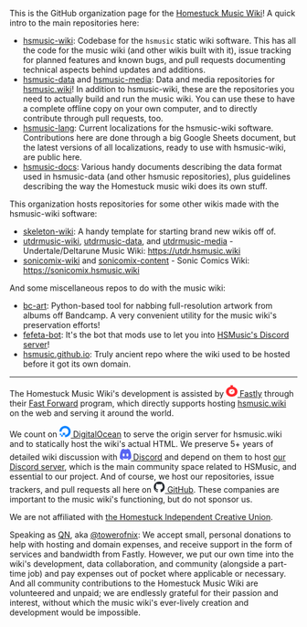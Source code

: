 This is the GitHub organization page for the [Homestuck Music Wiki](https://hsmusic.wiki)! A quick intro to the main repositories here:

* [hsmusic-wiki](https://github.com/hsmusic/hsmusic-wiki): Codebase for the `hsmusic` static wiki software. This has all the code for the music wiki (and other wikis built with it), issue tracking for planned features and known bugs, and pull requests documenting technical aspects behind updates and additions.
* [hsmusic-data](https://github.com/hsmusic/hsmusic-data) and [hsmusic-media](https://github.com/hsmusic/hsmusic-media): Data and media repositories for [hsmusic.wiki](https://hsmusic.wiki/)! In addition to hsmusic-wiki, these are the repositories you need to actually build and run the music wiki. You can use these to have a complete offline copy on your own computer, and to directly contribute through pull requests, too.
* [hsmusic-lang](https://github.com/hsmusic/hsmusic-lang): Current localizations for the hsmusic-wiki software. Contributions here are done through a big Google Sheets document, but the latest versions of all localizations, ready to use with hsmusic-wiki, are public here.
* [hsmusic-docs](https://github.com/hsmusic/hsmusic-docs): Various handy documents describing the data format used in hsmusic-data (and other hsmusic repositories), plus guidelines describing the way the Homestuck music wiki does its own stuff.

This organization hosts repositories for some other wikis made with the hsmusic-wiki software:

* [skeleton-wiki](https://github.com/hsmusic/skeleton-wiki): A handy template for starting brand new wikis off of.
* [utdrmusic-wiki](https://github.com/hsmusic/utdrmusic-wiki), [utdrmusic-data](https://github.com/hsmusic/utdrmusic-data), and [utdrmusic-media](https://github.com/hsmusic/utdrmusic-media) - Undertale/Deltarune Music Wiki: https://utdr.hsmusic.wiki
* [sonicomix-wiki](https://github.com/hsmusic/sonicomix-wiki) and [sonicomix-content](https://github.com/hsmusic/sonicomix-content) - Sonic Comics Wiki: https://sonicomix.hsmusic.wiki

And some miscellaneous repos to do with the music wiki:

* [bc-art](https://github.com/hsmusic/bc-art): Python-based tool for nabbing full-resolution artwork from albums off Bandcamp. A very convenient utility for the music wiki's preservation efforts!
* [fefeta-bot](https://github.com/hsmusic/fefeta-bot): It's the bot that mods use to let you into [HSMusic's Discord server](https://hsmusic.wiki/discord/)!
* [hsmusic.github.io](https://github.com/hsmusic/hsmusic.github.io): Truly ancient repo where the wiki used to be hosted before it got its own domain.

---

The Homestuck Music Wiki's development is assisted by [<img src="fastly-tachometer-red.png" width="20" height="20" alt="logo"> Fastly](https://www.fastly.com) through their [Fast Forward](https://www.fastly.com/fast-forward) program, which directly supports hosting [hsmusic.wiki](https://hsmusic.wiki) on the web and serving it around the world.

We count on [<img src="digitalocean-icon-blue.png" width="20" height="20" alt="logo"> DigitalOcean](https://www.digitalocean.com) to serve the origin server for hsmusic.wiki and to statically host the wiki's actual HTML. We preserve 5+ years of detailed wiki discussion with [<img src="discord-symbol-blurple.png" width="20" height="20"> Discord](https://discord.com) and depend on them to host [our Discord server](https://hsmusic.wiki/discord/), which is the main community space related to HSMusic, and essential to our project. And of course, we host our repositories, issue trackers, and pull requests all here on [<picture><source media="(prefers-color-scheme: dark)" srcset="github-mark-white.png"><img src="github-mark.png" width="20" height="20" alt="logo"></picture> GitHub](https://github.com). These companies are important to the music wiki's functioning, but do not sponsor us.

We are not affiliated with [the Homestuck Independent Creative Union](https://beyondcanon.com/about).

Speaking as [QN](https://hsmusic.wiki/artist/quasar-nebula/), aka [@towerofnix](https://github.com/towerofnix): We accept small, personal donations to help with hosting and domain expenses, and receive support in the form of services and bandwidth from Fastly. However, we put our own time into the wiki's development, data collaboration, and community (alongside a part-time job) and pay expenses out of pocket where applicable or necessary. And all community contributions to the Homestuck Music Wiki are volunteered and unpaid; we are endlessly grateful for their passion and interest, without which the music wiki's ever-lively creation and development would be impossible.
